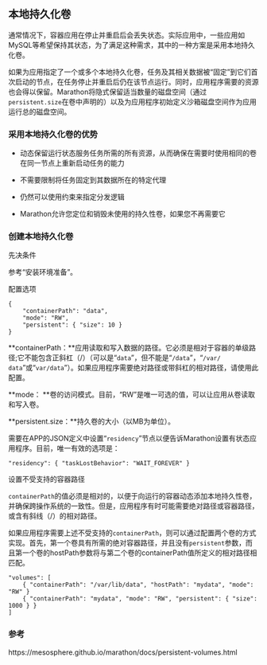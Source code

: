## 本地持久化卷

通常情况下，容器应用在停止并重启后会丢失状态。实际应用中，一些应用如MySQL等希望保持其状态，为了满足这种需求，其中的一种方案是采用本地持久化卷。

如果为应用指定了一个或多个本地持久化卷，任务及其相关数据被“固定”到它们首次启动的节点，在任务停止并重启后仍在该节点运行。同时，应用程序需要的资源也会得以保留。Marathon将隐式保留适当数量的磁盘空间（通过`persistent.size`在卷中声明的）以及为应用程序初始定义沙箱磁盘空间作为应用运行总的磁盘空间。

### 采用本地持久化卷的优势

* 动态保留运行状态服务任务所需的所有资源，从而确保在需要时使用相同的卷在同一节点上重新启动任务的能力

* 不需要限制将任务固定到其数据所在的特定代理

* 仍然可以使用约束来指定分发逻辑

* Marathon允许您定位和销毁未使用的持久性卷，如果您不再需要它


### 创建本地持久化卷

先决条件

参考“安装环境准备”。

配置选项

```
{ 
    "containerPath": "data", 
    "mode": "RW", 
    "persistent": { "size": 10 }
}
```

**containerPath：**应用读取和写入数据的路径。它必须是相对于容器的单级路径;它不能包含正斜杠（\/）（可以是“`data`”，但不能是“`/data`”，“`/var/ data`”或“`var/data`”）。如果应用程序需要绝对路径或带斜杠的相对路径，请使用此配置。

**mode： **卷的访问模式。目前，“RW”是唯一可选的值，可以让应用从卷读取和写入卷。

**persistent.size：**持久卷的大小（以MB为单位）。

需要在APP的JSON定义中设置“`residency`”节点以便告诉Marathon设置有状态应用程序。目前，唯一有效的选项是：

```
"residency": { "taskLostBehavior": "WAIT_FOREVER" }
```

设置不受支持的容器路径

`containerPath`的值必须是相对的，以便于向运行的容器动态添加本地持久性卷，并确保跨操作系统的一致性。但是，应用程序有时可能需要绝对路径或容器路径，或含有斜线（\/）的相对路径。

如果应用程序需要上述不受支持的`containerPath`，则可以通过配置两个卷的方式实现。首先，第一个卷具有所需的绝对容器路径，并且没有`persistent`参数，而且第一个卷的hostPath参数将与第二个卷的containerPath值所定义的相对路径相匹配。

```
"volumes": [
    { "containerPath": "/var/lib/data", "hostPath": "mydata", "mode": "RW" }
    { "containerPath": "mydata", "mode": "RW", "persistent": { "size": 1000 } }
]
```



### 参考

https:\/\/mesosphere.github.io\/marathon\/docs\/persistent-volumes.html

